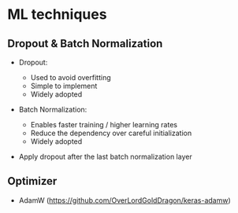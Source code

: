 # ML techniques

## Dropout & Batch Normalization

- Dropout:
  - Used to avoid overfitting
  - Simple to implement
  - Widely adopted
- Batch Normalization:
  - Enables faster training / higher learning rates
  - Reduce the dependency over careful initialization
  - Widely adopted

- Apply dropout after the last batch normalization layer

## Optimizer

- AdamW (https://github.com/OverLordGoldDragon/keras-adamw)
